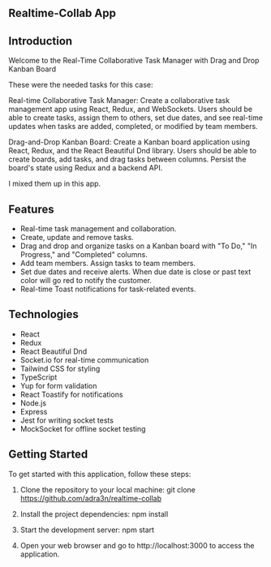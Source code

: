 ## Realtime-Collab App

## Introduction

Welcome to the Real-Time Collaborative Task Manager with Drag and Drop Kanban Board

These were the needed tasks for this case:

Real-time Collaborative Task Manager:
Create a collaborative task management app using React, Redux, and WebSockets. Users should be able to create tasks, assign them to others, set due dates, and see real-time updates when tasks are added, completed, or modified by team members.

Drag-and-Drop Kanban Board:
Create a Kanban board application using React, Redux, and the React Beautiful Dnd library. Users should be able to create boards, add tasks, and drag tasks between columns. Persist the board's state using Redux and a backend API.

I mixed them up in this app.

## Features

- Real-time task management and collaboration.
- Create, update and remove tasks.
- Drag and drop and organize tasks on a Kanban board with "To Do," "In Progress," and "Completed" columns.
- Add team members. Assign tasks to team members.
- Set due dates and receive alerts. When due date is close or past text color will go red to notify the customer.
- Real-time Toast notifications for task-related events.

## Technologies

- React
- Redux
- React Beautiful Dnd
- Socket.io for real-time communication
- Tailwind CSS for styling
- TypeScript
- Yup for form validation
- React Toastify for notifications
- Node.js
- Express
- Jest for writing socket tests
- MockSocket for offline socket testing

## Getting Started

To get started with this application, follow these steps:

1. Clone the repository to your local machine:
   git clone https://github.com/adra3n/realtime-collab

2. Install the project dependencies:
   npm install

3. Start the development server:
   npm start

4. Open your web browser and go to http://localhost:3000 to access the application.
